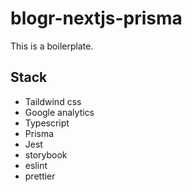 # blogr-nextjs-prisma

This is a boilerplate.

## Stack
- Taildwind css
- Google analytics
- Typescript
- Prisma
- Jest
- storybook
- eslint
- prettier
